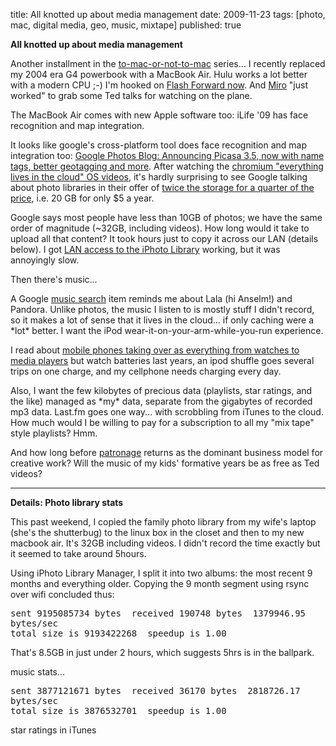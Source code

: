 title: All knotted up about media management
date: 2009-11-23
tags: [photo, mac, digital media, geo, music, mixtape]
published: true

<b>All knotted up about media management</b>

<p> Another installment in the <a href="http://dm93.org/z2001/ToMacOrNotToMac">to-mac-or-not-to-mac</a>
series... I recently replaced my 2004 era G4 powerbook with
a MacBook Air. Hulu works a lot better with a modern CPU ;-)
I'm hooked on <a href="http://www.hulu.com/flash-forward">Flash Forward
now</a>. And <a href="http://www.getmiro.com/">Miro</a>
"just worked" to grab some Ted talks for watching on the plane.

<p> The MacBook Air comes with new Apple software too: iLife '09
has face recognition
and map integration.

<p> It looks like google's cross-platform tool does face
recognition and map integration too:
<a href="http://googlephotos.blogspot.com/2009/09/announcing-picasa-35-now-with-name-tags.html">Google
Photos Blog: Announcing Picasa 3.5, now with name tags,
better geotagging and more</a>. After watching
the <a href="http://www.chromium.org/chromium-os">chromium
"everything lives in the cloud" OS videos</a>,
it's hardly surprising to see 
Google talking about photo libraries in their offer of <a href="http://feedproxy.google.com/~r/blogspot/MKuf/~3/MtV96hoUvQY/twice-storage-for-quarter-of-price.html">twice
the storage for a quarter of the price</a>, i.e. 20 GB for
only $5 a year.

<p> Google says most people have less than 10GB of photos; we
have the same order of magnitude (~32GB, including videos).
How long would it take to upload all that content? It took
hours just to copy it across our LAN (details below).
I got <a href="http://blog.lathi.net/articles/2006/08/28/iphoto-library-sharing-across-a-network">LAN
access to the iPhoto Library</a> working, but it was
annoyingly slow.

<p> Then there's music...

<p> A Google <a href="http://feedproxy.google.com/~r/blogspot/MKuf/~3/oQ11Ur5dH1g/even-more-music-for-you-to-find-with.html">music
search</a> item reminds me about Lala (hi Anselm!) and
Pandora. Unlike photos, the music I listen to is mostly
stuff I didn't record, so it makes a lot of sense that it
lives in the cloud... if only caching were a *lot* better. I
want the iPod wear-it-on-your-arm-while-you-run experience.

<p> I read about <a href="http://mobile.slashdot.org/story/09/11/21/2351245/Ten-Things-Mobile-Phones-Will-Make-Obsolete">mobile
phones taking over as everything from watches to media
players</a> but watch batteries last years, an ipod shuffle
goes several trips on one charge, and my cellphone needs
charging every day.

<p> Also, I want the few kilobytes of precious data (playlists,
star ratings, and the like) managed as *my* data, separate
from the gigabytes of recorded mp3 data. Last.fm goes one
way... with scrobbling from iTunes to the cloud. How much
would I be willing to pay for a subscription to all my "mix
tape" style playlists? Hmm.

<p> And how long before <a href="http://www.kickstarter.com/projects/textfiles/the-jason-scott-sabbatical">patronage</a>
returns as the dominant business model for creative work?
Will the music of my kids' formative years be as free as Ted
videos?


<p> <hr>
<b>Details: Photo library stats</b>

<p> This past weekend, I copied the family photo library from my
wife's laptop (she's the shutterbug) to the linux box in the
closet and then to my new macbook air. It's 32GB including
videos. I didn't record the time exactly but it seemed to
take around 5hours.

<p> Using iPhoto Library Manager, I split it into two albums:
the most recent 9 months and everything older. Copying the 9
month segment using rsync over wifi concluded thus:

<p> <pre>
sent 9195085734 bytes  received 190748 bytes  1379946.95
bytes/sec
total size is 9193422268  speedup is 1.00
</pre>

<p> That's 8.5GB in just under 2 hours, which suggests 5hrs is
in the ballpark.

<p> music stats...

<p> <pre>
sent 3877121671 bytes  received 36170 bytes  2818726.17
bytes/sec
total size is 3876532701  speedup is 1.00
</pre>





<p> star ratings in iTunes
</hr>